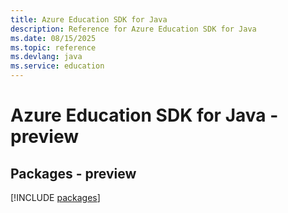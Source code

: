 ```yaml
---
title: Azure Education SDK for Java
description: Reference for Azure Education SDK for Java
ms.date: 08/15/2025
ms.topic: reference
ms.devlang: java
ms.service: education
---
```

# Azure Education SDK for Java - preview
## Packages - preview
[!INCLUDE [packages](education-index.md)]